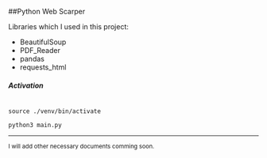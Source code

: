 ##Python Web Scarper

Libraries which I used in this project:
- BeautifulSoup
- PDF_Reader
- pandas
- requests_html


##### Activation
<code>
source ./venv/bin/activate </code>

<code>python3 main.py</code>
<br>
<hr>
<small>
I will add other necessary documents comming soon.
</small>